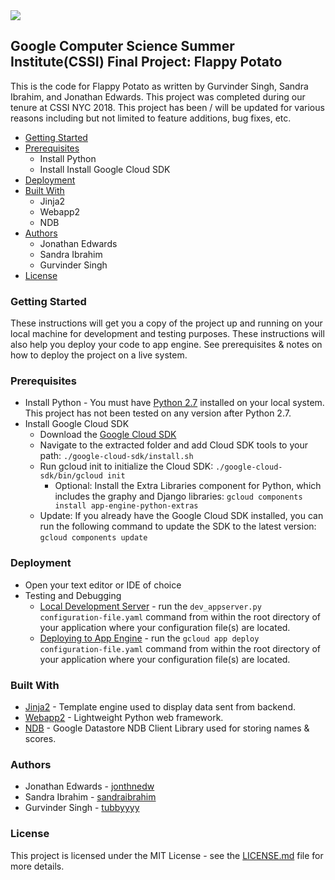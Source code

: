 <img src="http://techfutures.org/wp-content/uploads/2016/01/cssi-2.jpg"/>

## Google Computer Science Summer Institute(CSSI) Final Project: Flappy Potato
This is the code for Flappy Potato as written by Gurvinder Singh, Sandra Ibrahim, and Jonathan Edwards. This project was completed during our tenure at CSSI NYC 2018. This project has been / will be updated for various reasons including but not limited to feature additions, bug fixes, etc.

* [Getting Started](#getting-started)
* [Prerequisites](#prerequisites)
  * Install Python
  * Install Install Google Cloud SDK
* [Deployment](#deployment)
* [Built With](#built-with)
  * Jinja2
  * Webapp2
  * NDB
* [Authors](#authors)
  * Jonathan Edwards
  * Sandra Ibrahim
  * Gurvinder Singh
* [License](#license)

### Getting Started ###
These instructions will get you a copy of the project up and running on your local machine for development and testing purposes. These instructions will also help you deploy your code to app engine. See prerequisites & notes on how to deploy the project on a live system.

### Prerequisites ###
* Install Python - You must have [Python 2.7](https://www.python.org/downloads/release/python-2715/) installed on your local system. This project has not been tested on any version after Python 2.7.
* Install Google Cloud SDK
  * Download the [Google Cloud SDK](https://cloud.google.com/sdk/docs/)
  * Navigate to the extracted folder and add Cloud SDK tools to your path: `./google-cloud-sdk/install.sh`
  * Run gcloud init to initialize the Cloud SDK: `./google-cloud-sdk/bin/gcloud init`
    * Optional: Install the Extra Libraries component for Python, which includes the graphy and Django libraries: `gcloud components install app-engine-python-extras`
  * Update: If you already have the Google Cloud SDK installed, you can run the following command to update the SDK to the latest version: `gcloud components update`

### Deployment ###
* Open your text editor or IDE of choice
* Testing and Debugging
  * [Local Development Server](https://cloud.google.com/appengine/docs/standard/python/tools/using-local-server) - run the `dev_appserver.py configuration-file.yaml` command from within the root directory of your application where your configuration file(s) are located.
  * [Deploying to App Engine](https://cloud.google.com/appengine/docs/standard/python/tools/uploadinganapp) - run the ```gcloud app deploy configuration-file.yaml``` command from within the root directory of your application where your configuration file(s) are located.

### Built With ###
* [Jinja2](http://jinja.pocoo.org/docs) - Template engine used to display data sent from backend.
* [Webapp2](https://webapp2.readthedocs.io/en/latest/) - Lightweight Python web framework.
* [NDB](https://cloud.google.com/appengine/docs/standard/python/ndb/) - Google Datastore NDB Client Library used for storing names & scores.

### Authors ###
* Jonathan Edwards - [jonthnedw](https://github.com/jonthnedw)
* Sandra Ibrahim - [sandraibrahim](https://github.com/sandraibrahim)
* Gurvinder Singh - [tubbyyyy](https://github.com/tubbyyyy)

### License ###
This project is licensed under the MIT License - see the [LICENSE.md](LICENSE.md) file for more details.
